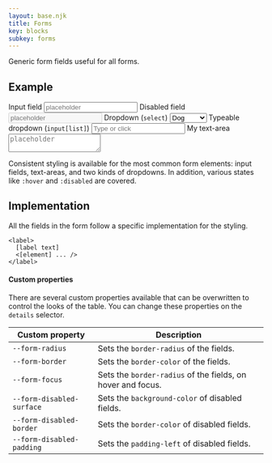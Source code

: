 ```yaml
---
layout: base.njk
title: Forms
key: blocks
subkey: forms
---
```


Generic form fields useful for all forms.

## Example

<form class="flex-col --gap-0 maxw-1">
  <label>
    <span>Input field</span>
    <input placeholder="placeholder" />
  </label>
  <label>
    <span>Disabled field</span>
    <input placeholder="placeholder" disabled />
  </label>
  <label>
    <span>Dropdown (<code>select</code>)</span>
    <select>
      <option value="dog">Dog</option>
      <option value="cat">Cat</option>
      <option value="hamster">Hamster</option>
      <option value="parrot">Parrot</option>
      <option value="spider">Spider</option>
      <option value="goldfish">Goldfish</option>
    </select>
  </label>
  <label>
    <span>Typeable dropdown (<code>input[list]</code>)</span>
    <input list="options" placeholder="Type or click" />
    <datalist id="options">
      <option value="dog">Dog</option>
      <option value="cat">Cat</option>
      <option value="hamster">Hamster</option>
      <option value="parrot">Parrot</option>
      <option value="spider">Spider</option>
      <option value="goldfish">Goldfish</option>
    </datalist>
  </label>
  <label>
    My text-area
    <textarea placeholder="placeholder"></textarea>
  </label>
</form>

Consistent styling is available for the most common form elements:
input fields, text-areas, and two kinds of dropdowns. In addition,
various states like `:hover` and `:disabled` are covered.

## Implementation

All the fields in the form follow a specific implementation for
the styling.

```
<label>
  [label text]
  <[element] ... />
</label>
```

#### Custom properties

There are several custom properties available that can be
overwritten to control the looks of the table. You can change these properties on the `details` selector.

<div>
  <table>
    <thead>
      <tr>
        <th>Custom property</th>
        <th>Description</th>
      </tr>
    </thead>
    <tbody>
      <tr>
        <td><code>--form-radius</code></td>
        <td>
          Sets the <code>border-radius</code> of the fields.
        </td>
      </tr>
      <tr>
        <td><code>--form-border</code></td>
        <td>
          Sets the <code>border-color</code> of the fields.
        </td>
      </tr>
      <tr>
        <td><code>--form-focus</code></td>
        <td>
          Sets the <code>border-radius</code> of the fields, on hover and focus.
        </td>
      </tr>
      <tr>
        <td><code>--form-disabled-surface</code></td>
        <td>
          Sets the <code>background-color</code> of disabled fields.
        </td>
      </tr>
      <tr>
        <td><code>--form-disabled-border</code></td>
        <td>
          Sets the <code>border-color</code> of disabled fields.
        </td>
      </tr>
      <tr>
        <td><code>--form-disabled-padding</code></td>
        <td>
          Sets the <code>padding-left</code> of disabled fields.
        </td>
      </tr>
    </tbody>
  </table>
</div>
